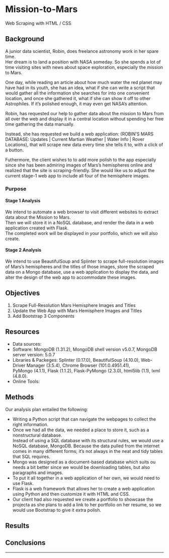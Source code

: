 # Mission-to-Mars
Web Scraping with HTML / CSS

## Background

A junior data scientist, Robin, does freelance astronomy work in her spare time. <br>
Her dream is to land a position with NASA someday. So she spends a lot of time visiting sites with news about space exploration, especially the mission to Mars. <br>

One day, while reading an article about how much water the red planet may have had in its youth, she has an idea, 
what if she can write a script that would gather all the information she searches for into one convenient location, and once she gathered it, what if she can show it off to other Astrophiles. If it’s polished enough, it may even get NASA’s attention. <br>

Robin, has requested our help to gather data about the mission to Mars from all over the web and display it in a central location without spending her free time gathering the data manually. <br>

Instead, she has requested we build a web application: (ROBIN’S MARS DATABASE: Updates | Current Martian Weather | Water Info | Rover Locations), that will scrape new data every time she tells it to, with a click of a button. 

Futhermore, the client wishes to to add more polish to the app especially since she has been admiring images of Mars’s hemispheres online and realized that the site is scraping-friendly. She would like us to adjust the current stage-1 web app to include all four of the hemisphere images. 


### Purpose
#### Stage 1 Analysis 
We intend to automate a web browser to visit different websites to extract data about the Mission to Mars. <br>
Then we will store it in a NoSQL database, and render the data in a web application created with Flask. <br>
The completed work will be displayed in your portfolio, which we will also create. <br>

#### Stage 2 Analysis 
We intend to use BeautifulSoup and Splinter to scrape full-resolution images of Mars’s hemispheres and the titles of those images, store the scraped data on a Mongo database, use a web application to display the data, and alter the design of the web app to accommodate these images.

## Objectives

1. Scrape Full-Resolution Mars Hemisphere Images and Titles
2. Update the Web App with Mars Hemisphere Images and Titles
3. Add Bootstrap 3 Components


## Resources
- Data sources:
- Software: MongoDB (1.31.2), MongoDB shell version v5.0.7, MongoDB server version: 5.0.7
- Libraries & Packeges: Splinter (0.17.0), BeautifulSoup (4.10.0), Web-Driver Manager (3.5.4), Chrome Browser (101.0.4951.41), <br>
PyMongo (4.1.1), Flask (1.1.2), Flask-PyMongo (2.3.0), html5lib (1.1), lxml (4.8.0). <br>
- Online Tools:


## Methods
Our analysis plan entailed the following: 
- Writing a Python script that can navigate the webpages to collect the right information.
- Once we had all the data, we needed a place to store it, such as a nonstructural database. <br>
Instead of using a SQL database with its structural rules, we would use a NoSQL database, MongoDB. Because the data pulled from the internet comes in many different forms; it’s not always in the neat and tidy tables that SQL requires. <br>
- Mongo was designed as a document-based database which suits ou needs a bit better since we would be downloading tables, but also paragraphs and images.<br>
- To put it all together in a web application of her own, we would need to use Flask. <br>
- Flask is a web framework that allows her to create a web application using Python and then customize it with HTML and CSS. <br>
- Our client had also requested we create a portfolio to showcase the projecta as she plans to add a link to her portfolio on her resume, so we would use Bootstrap to give it extra polish.<br>


## Results



## Conclusions




--- 






















